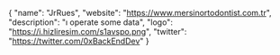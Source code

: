 {
  "name": "JrRues",
  "website": "https://www.mersinortodontist.com.tr",
  "description": "ı operate some data",
  "logo": "https://i.hizliresim.com/s1avspo.png",
  "twitter": "https://twitter.com/0xBackEndDev"
}

